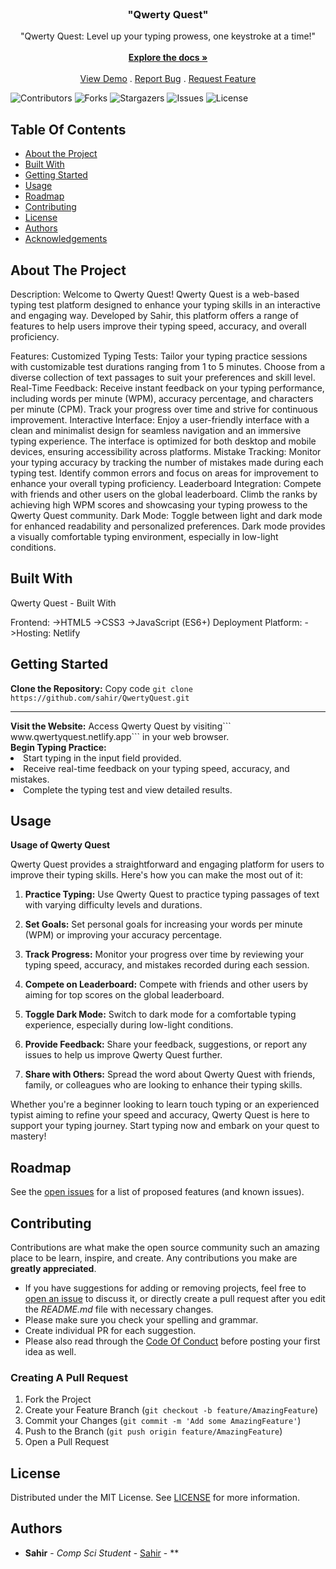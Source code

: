 <br/>
<p align="center">
  <h3 align="center">"Qwerty Quest"</h3>

  <p align="center">
    "Qwerty Quest: Level up your typing prowess, one keystroke at a time!"
    <br/>
    <br/>
    <a href="https://github.com/sahiee-dev/qwertyquest"><strong>Explore the docs »</strong></a>
    <br/>
    <br/>
    <a href="https://github.com/sahiee-dev/qwertyquest">View Demo</a>
    .
    <a href="https://github.com/sahiee-dev/qwertyquest/issues">Report Bug</a>
    .
    <a href="https://github.com/sahiee-dev/qwertyquest/issues">Request Feature</a>
  </p>
</p>

![Contributors](https://img.shields.io/github/contributors/sahiee-dev/qwertyquest?color=dark-green) ![Forks](https://img.shields.io/github/forks/sahiee-dev/qwertyquest?style=social) ![Stargazers](https://img.shields.io/github/stars/sahiee-dev/qwertyquest?style=social) ![Issues](https://img.shields.io/github/issues/sahiee-dev/qwertyquest) ![License](https://img.shields.io/github/license/sahiee-dev/qwertyquest) 

## Table Of Contents

* [About the Project](#about-the-project)
* [Built With](#built-with)
* [Getting Started](#getting-started)
* [Usage](#usage)
* [Roadmap](#roadmap)
* [Contributing](#contributing)
* [License](#license)
* [Authors](#authors)
* [Acknowledgements](#acknowledgements)

## About The Project



Description:
Welcome to Qwerty Quest! Qwerty Quest is a web-based typing test platform designed to enhance your typing skills in an interactive and engaging way. Developed by Sahir, this platform offers a range of features to help users improve their typing speed, accuracy, and overall proficiency.

Features:
Customized Typing Tests: Tailor your typing practice sessions with customizable test durations ranging from 1 to 5 minutes. Choose from a diverse collection of text passages to suit your preferences and skill level.
Real-Time Feedback: Receive instant feedback on your typing performance, including words per minute (WPM), accuracy percentage, and characters per minute (CPM). Track your progress over time and strive for continuous improvement.
Interactive Interface: Enjoy a user-friendly interface with a clean and minimalist design for seamless navigation and an immersive typing experience. The interface is optimized for both desktop and mobile devices, ensuring accessibility across platforms.
Mistake Tracking: Monitor your typing accuracy by tracking the number of mistakes made during each typing test. Identify common errors and focus on areas for improvement to enhance your overall typing proficiency.
Leaderboard Integration: Compete with friends and other users on the global leaderboard. Climb the ranks by achieving high WPM scores and showcasing your typing prowess to the Qwerty Quest community.
Dark Mode: Toggle between light and dark mode for enhanced readability and personalized preferences. Dark mode provides a visually comfortable typing environment, especially in low-light conditions.

## Built With

Qwerty Quest - Built With

Frontend:
->HTML5
->CSS3
->JavaScript (ES6+)
Deployment Platform:
->Hosting: Netlify

## Getting Started

<b>Clone the Repository:</b>
Copy code
```git clone https://github.com/sahir/QwertyQuest.git```
<hr>
<b>Visit the Website:</b>
Access Qwerty Quest by visiting``` www.qwertyquest.netlify.app``` in your web browser.
<br>
<b>Begin Typing Practice:</b>
<li>Start typing in the input field provided.</li>
<li>Receive real-time feedback on your typing speed, accuracy, and mistakes.</li>
<li>Complete the typing test and view detailed results.</li>

## Usage

**Usage of Qwerty Quest**

Qwerty Quest provides a straightforward and engaging platform for users to improve their typing skills. Here's how you can make the most out of it:

1. **Practice Typing:** Use Qwerty Quest to practice typing passages of text with varying difficulty levels and durations.

2. **Set Goals:** Set personal goals for increasing your words per minute (WPM) or improving your accuracy percentage.

3. **Track Progress:** Monitor your progress over time by reviewing your typing speed, accuracy, and mistakes recorded during each session.

4. **Compete on Leaderboard:** Compete with friends and other users by aiming for top scores on the global leaderboard.

5. **Toggle Dark Mode:** Switch to dark mode for a comfortable typing experience, especially during low-light conditions.

6. **Provide Feedback:** Share your feedback, suggestions, or report any issues to help us improve Qwerty Quest further.

7. **Share with Others:** Spread the word about Qwerty Quest with friends, family, or colleagues who are looking to enhance their typing skills.

Whether you're a beginner looking to learn touch typing or an experienced typist aiming to refine your speed and accuracy, Qwerty Quest is here to support your typing journey. Start typing now and embark on your quest to mastery!

## Roadmap

See the [open issues](https://github.com/sahiee-dev/qwertyquest/issues) for a list of proposed features (and known issues).

## Contributing

Contributions are what make the open source community such an amazing place to be learn, inspire, and create. Any contributions you make are **greatly appreciated**.
* If you have suggestions for adding or removing projects, feel free to [open an issue](https://github.com/sahiee-dev/qwertyquest/issues/new) to discuss it, or directly create a pull request after you edit the *README.md* file with necessary changes.
* Please make sure you check your spelling and grammar.
* Create individual PR for each suggestion.
* Please also read through the [Code Of Conduct](https://github.com/sahiee-dev/qwertyquest/blob/main/CODE_OF_CONDUCT.md) before posting your first idea as well.

### Creating A Pull Request

1. Fork the Project
2. Create your Feature Branch (`git checkout -b feature/AmazingFeature`)
3. Commit your Changes (`git commit -m 'Add some AmazingFeature'`)
4. Push to the Branch (`git push origin feature/AmazingFeature`)
5. Open a Pull Request

## License

Distributed under the MIT License. See [LICENSE](https://github.com/sahiee-dev/qwertyquest/blob/main/LICENSE.md) for more information.

## Authors

* **Sahir** - *Comp Sci Student* - [Sahir](https://github.com/sahiee-dev) - **




